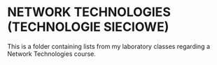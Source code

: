 # NETWORK TECHNOLOGIES (TECHNOLOGIE SIECIOWE)
This is a folder containing lists from my laboratory classes regarding a Network Technologies course.
